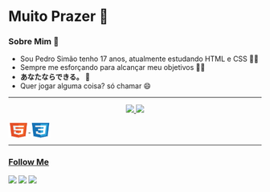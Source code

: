 # Muito Prazer 🖖

### Sobre Mim 🤏
- Sou Pedro Simão tenho 17 anos, atualmente estudando HTML e CSS 👨‍🎓
- Sempre me esforçando para alcançar meu objetivos 💪🏻
- __あなたならできる。__ 🌸
- Quer jogar alguma coisa? só chamar 😄  

***

<div align="center">
  <a href="https://github.com/PedroHenriqueSimao">
  <img height="120em" src="https://github-readme-stats.vercel.app/api?username=PedroHenriqueSimao&show_icons=true&theme=dark&include_all_commits=true&count_private=true"/>
  <img height="120em" src="https://github-readme-stats.vercel.app/api/top-langs/?username=PedroHenriqueSimao&layout=compact&langs_count=7&theme=dark"/>
</div>
<div style="display: inline_block"><br>
  <img align="center" alt="Rafa-HTML" height="30" width="40" src="https://raw.githubusercontent.com/devicons/devicon/master/icons/html5/html5-original.svg">
  <img align="center" alt="Rafa-CSS" height="30" width="40" src="https://raw.githubusercontent.com/devicons/devicon/master/icons/css3/css3-original.svg">
  
***
### Follow Me
  <a href="https://instagram.com/puredochan" target="_blank"><img src="https://img.shields.io/badge/-Instagram-%23E4405F?style=for-the-badge&logo=instagram&logoColor=white" target="_blank"></a>
 <a href="https://www.linkedin.com/in/pedro-simao-39a623204" target="_blank"><img src="https://img.shields.io/badge/-LinkedIn-%230077B5?style=for-the-badge&logo=linkedin&logoColor=white" target="_blank"></a>
<a href="https://twitter.com/Puredochan" target="_blank"><img src="https://img.shields.io/badge/Twitter-1DA1F2?style=for-the-badge&logo=twitter&logoColor=white" target="_blank"></a>
